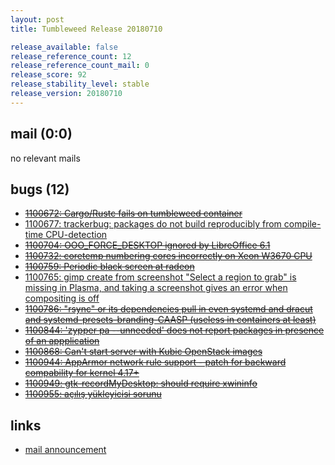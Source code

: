 ```yaml
---
layout: post
title: Tumbleweed Release 20180710

release_available: false
release_reference_count: 12
release_reference_count_mail: 0
release_score: 92
release_stability_level: stable
release_version: 20180710
---
```


## mail (0:0)

no relevant mails

## bugs (12)

<!--more-->

- ~~[1100672: Cargo/Rustc fails on tumbleweed container](https://bugzilla.opensuse.org/show_bug.cgi?id=1100672)~~
- [1100677: trackerbug: packages do not build reproducibly from compile-time CPU-detection](https://bugzilla.opensuse.org/show_bug.cgi?id=1100677)
- ~~[1100704: OOO_FORCE_DESKTOP ignored by LibreOffice 6.1](https://bugzilla.opensuse.org/show_bug.cgi?id=1100704)~~
- ~~[1100732: coretemp numbering cores incorrectly on Xeon W3670 CPU](https://bugzilla.opensuse.org/show_bug.cgi?id=1100732)~~
- ~~[1100759: Periodic black screen at radeon](https://bugzilla.opensuse.org/show_bug.cgi?id=1100759)~~
- [1100765: gimp create from screenshot "Select a region to grab" is missing in Plasma, and taking a screenshot gives an error when compositing is off](https://bugzilla.opensuse.org/show_bug.cgi?id=1100765)
- ~~[1100786: "rsync" or its dependencies pull in even systemd and dracut and systemd-presets-branding-CAASP (useless in containers at least)](https://bugzilla.opensuse.org/show_bug.cgi?id=1100786)~~
- ~~[1100844: 'zypper pa --unneeded' does not report packages in presence of an appplication](https://bugzilla.opensuse.org/show_bug.cgi?id=1100844)~~
- ~~[1100868: Can't start server with Kubic OpenStack images](https://bugzilla.opensuse.org/show_bug.cgi?id=1100868)~~
- ~~[1100944: AppArmor network rule support - patch for backward compability for kernel 4.17+](https://bugzilla.opensuse.org/show_bug.cgi?id=1100944)~~
- ~~[1100949: gtk-recordMyDesktop: should require xwininfo](https://bugzilla.opensuse.org/show_bug.cgi?id=1100949)~~
- ~~[1100955: açılış yükleyicisi sorunu](https://bugzilla.opensuse.org/show_bug.cgi?id=1100955)~~



## links

- [mail announcement](https://lists.opensuse.org/opensuse-factory/2018-07/msg00079.html)
